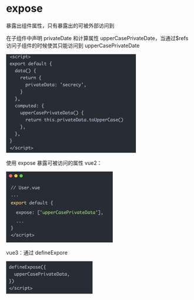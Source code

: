 # expose [​](#expose)

暴露出组件属性，只有暴露出的可被外部访问到

在子组件中声明 privateDate 和计算属性 upperCasePrivateDate，当通过$refs 访问子组件的时候使其只能访问到 upperCasePrivateDate

   <img src="../../public/skill/expose.png" alt="img" style="zoom: 50%;" />

使用 expose 暴露可被访问的属性
vue2：

   <img src="../../public/skill/exposeV2.png" alt="img" style="zoom: 50%;" />

vue3：通过 defineExpore

   <img src="../../public/skill/exposeV3.png" alt="img" style="zoom: 50%;" />
